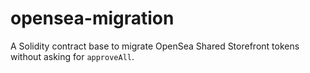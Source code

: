# opensea-migration

A Solidity contract base to migrate OpenSea Shared Storefront tokens without asking for `approveAll`.
